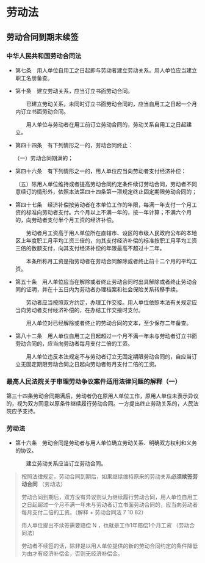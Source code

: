 # 劳动法

## 劳动合同到期未续签

### **中华人民共和国劳动合同法**

- 第七条　用人单位自用工之日起即与劳动者建立劳动关系。用人单位应当建立职工名册备查。

- 第十条　建立劳动关系，应当订立书面劳动合同。

  　　已建立劳动关系，未同时订立书面劳动合同的，应当自用工之日起一个月内订立书面劳动合同。

  　　用人单位与劳动者在用工前订立劳动合同的，劳动关系自用工之日起建立。

- 第四十四条　有下列情形之一的，劳动合同终止：

　　（一）劳动合同期满的；

- 第四十六条　有下列情形之一的，用人单位应当向劳动者支付经济补偿：

  ​	（五）除用人单位维持或者提高劳动合同约定条件续订劳动合同，劳动者不同意续订的情形外，依照本法第四十四条第一项规定终止固定期限劳动合同的；	

- 第四十七条　经济补偿按劳动者在本单位工作的年限，每满一年支付一个月工资的标准向劳动者支付。六个月以上不满一年的，按一年计算；不满六个月的，向劳动者支付半个月工资的经济补偿。

  　　劳动者月工资高于用人单位所在直辖市、设区的市级人民政府公布的本地区上年度职工月平均工资三倍的，向其支付经济补偿的标准按职工月平均工资三倍的数额支付，向其支付经济补偿的年限最高不超过十二年。

  　　本条所称月工资是指劳动者在劳动合同解除或者终止前十二个月的平均工资。

- 第五十条　用人单位应当在解除或者终止劳动合同时出具解除或者终止劳动合同的证明，并在十五日内为劳动者办理档案和社会保险关系转移手续。

  　　劳动者应当按照双方约定，办理工作交接。用人单位依照本法有关规定应当向劳动者支付经济补偿的，在办结工作交接时支付。

  　　用人单位对已经解除或者终止的劳动合同的文本，至少保存二年备查。

- 第八十二条　用人单位自用工之日起超过一个月不满一年未与劳动者订立书面劳动合同的，应当向劳动者每月支付二倍的工资。

  　　用人单位违反本法规定不与劳动者订立无固定期限劳动合同的，自应当订立无固定期限劳动合同之日起向劳动者每月支付二倍的工资。



### **最高人民法院关于审理劳动争议案件适用法律问题的解释（一）**

第三十四条劳动合同期满后，劳动者仍在原用人单位工作，原用人单位未表示异议的，视为双方同意以原条件继续履行劳动合同。一方提出终止劳动关系的，人民法院应予支持。



### 劳动法

- 第十六条　劳动合同是劳动者与用人单位确立劳动关系、明确双方权利和义务的协议。

  　　建立劳动关系应当订立劳动合同。



> 按照法律规定，劳动合同到期后，如果继续维持原来的劳动关系**必须续签劳动合同**  （劳动法）
>
> 劳动合同到期后，双方没有异议则认为继续履行劳动合同，用人单位自用工之日起超过一个月不满一年未与劳动者订立书面劳动合同的，应当向劳动者每月支付二倍的工资。（解释 + 劳动合同法 7 10 82）
>
> 用人单位提出不续签需要赔偿 N ，也就是工作1年赔偿1个月工资	（劳动合同法）
>
> 劳动者不续签的话，除非是以用人单位提供的新的劳动合同约定的条件降低为由才有经济补偿金，否则无经济补偿金。

